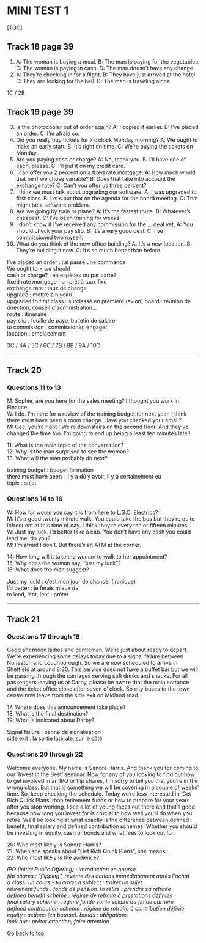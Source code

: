 # MINI TEST 1

<a id="TOP"></a>
[TOC]

## Track 18 page 39

1. A: The woman is buying a meal. B: The man is paying for the vegetables. C: The woman is paying in cash. D: The man doesn’t have any change.
2. A: They’re checking in for a flight. B: They have just arrived at the hotel. C: They are looking for the bell. D: The man is traveling alone.

1C / 2B

## Track 19 page 39

3. Is the photocopier out of order again?  A: I copied it earlier. B: I’ve placed an order. C: I’m afraid so.
4. Did you really buy tickets for 7 o’clock Monday morning? A: We ought to make an early start. B: It’s right on time. C: We’re buying the tickets on Monday.
5. Are you paying cash or charge?  A: No, thank you. B: I’ll have one of each, please. C: I’ll put it on my credit card.
6. I can offer you 2 percent on a fixed rate mortgage. A: How much would that be if we chose variable? B: Does that take into account the exchange rate? C: Can’t you offer us three percent?
7. I think we must talk about upgrading our software. A: I was upgraded to first class. B: Let’s put that on the agenda for the board meeting. C: That might be a software problem.
8. Are we going by train or plane?  A: It’s the fastest route.  B: Whatever’s cheapest.  C: I’ve been training for weeks.
9. I don’t know if I’ve received any commission for the ...  deal yet.  A: You should check your pay slip.  B: It’s a very good deal.  C: I’ve commissioned two myself.
10. What do you think of the new office building?  A: It’s a new location.  B: They’re building it now.  C: It’s so much better than before.

I’ve placed an order : j’ai passé une commande  
We ought to = we should  
cash or charge? : en espèces ou par carte?  
fixed rate mortgage : un prêt à taux fixe  
exchange rate : taux de change  
upgrade : mettre à niveau  
upgraded to first class : surclassé en première (avion)
board : réunion de direction, conseil d'administration...  
route : itinéraire  
pay slip : feuille de paye, bulletin de salaire  
to commission : commissioner, engager  
location : emplacement

3C / 4A / 5C / 6C / 7B / 8B / 9A / 10C 

****
<div style="page-break-after: always;"></div>

## Track 20

### Questions 11 to 13

M: Sophie, are you here for the sales meeting?  I thought you work in Finance.  
W: I do. I’m here for a review of the training budget for next year. I think there must have been a room change. Have you checked your email?  
M: Gee, you’re right ! We’re downstairs on the second floor. And they’ve changed the time too. I’m going to end up being a least ten minutes late !

11: What is the main topic of the conversation?  
12: Why is the man surprised to see the woman?  
13: What will the man probably do next?

training budget : budget formation  
there must have been : il y a dû y avoir, il y a certainement eu  
topic : sujet  

### Questions 14 to 16

W: How far would you say it is from here to L.G.C. Electrics?  
M: It’s a good twenty minute walk. You could take the bus but they’re quite infrequent at this time of day. I think they’re every ten or fifteen minutes.  
W: Just my luck. I’d better take a cab. You don’t have any cash you could lend me, do you?  
M: I’m afraid I don’t. But there’s an ATM at the corner.

14: How long will it take the woman to walk to her appointment?  
15: Why does the woman say, “just my luck”?  
16: What does the man suggest?  

Just my luck! : c’est mon jour de chance! (ironique)  
I’d better : je ferais mieux de  
to lend, lent, lent : prêter

***
<div style="page-break-after: always;"></div>

## Track 21

### Questions 17 through 19

Good afternoon ladies and gentlemen. We’re just about ready to depart. We’re experiencing some delays today due to a signal failure between Nuneaton and Loughborough. So we are now scheduled to arrive in Sheffield at around 8:30. This service does not have a buffet bar but we will be passing through the carriages serving soft drinks and snacks. For all passengers leaving us at Darby, please be aware that the main entrance and the ticket office close after seven o’ clock. So city buses to the town centre now leave from the side exit on Midland road.

17: Where does this announcement take place?   
18: What is the final destination?  
19: What is indicated about Darby?  

Signal failure  : panne de signalisation  
side exit : la sortie latérale, sur le côté  

### Questions 20 through 22

Welcome everyone. My name is Sandra Harris. And thank you for coming to our ‘Invest in the Best’ seminar. Now for any of you looking to find out how to get involved in an IPO or flip shares, I’m sorry to tell you that you’re in the wrong class. But that is something we will be covering in a couple of weeks’ time. So, keep checking the schedule. Today we’re less interested in ‘Get Rich Quick Plans’ than retirement funds or how to prepare for your years after you stop working. I see a lot of young faces out there and that’s good because how long you invest for is crucial to how well you’ll do when you retire. We’ll be looking at what exactly is the difference between defined benefit, final salary and defined contribution schemes. Whether you should be investing in equity, cash or bonds and what fees to look out for.

20: Who most likely is Sandra Harris?  
21: When she speaks about “Get Rich Quick Plans”, she means :  
22: Who most likely is the audience?

*IPO (Initial Public Offering) : introduction en bourse  
flip shares : "flipping", revente des actions immédiatement après l'achat  
a class: un cours - to cover a subject : traiter un sujet  
retirement funds : fonds de pension. to retire : prendre sa retraite  
defined benefit scheme : régime de retraite à prestations définies  
final salary scheme : régime fondé sur le salaire de fin de carrière  
defined contribution scheme : régime de retraite à contribution définie  
equity : actions (en bourse). bonds : obligations  
look out : prêter attention, faire attention*

<a href="#TOP">Go back to top</a>



